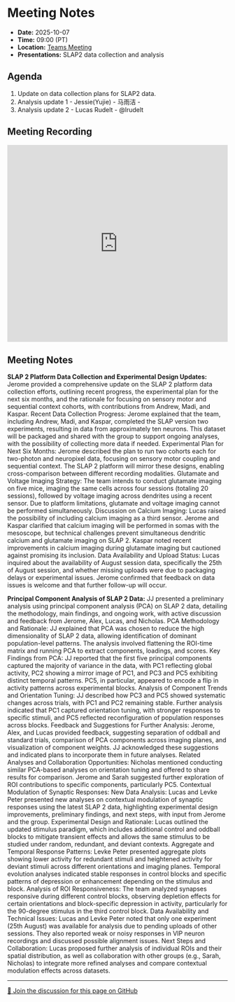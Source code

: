 # Meeting Notes
- **Date:** 2025-10-07
- **Time:** 09:00 (PT)
- **Location:** [Teams Meeting](https://teams.microsoft.com/l/meetup-join/19%3ameeting_Y2Q3MDViNGMtOTIwMC00ZjMzLTk3MjMtYWU3MDhiMzZjYmM1%40thread.v2/0?context=%7b%22Tid%22%3a%2232669cd6-737f-4b39-8bdd-d6951120d3fc%22%2c%22Oid%22%3a%229396d18b-b5cf-4bed-98a0-1cfb7dc82663%22%7d)
- **Presentations:** SLAP2 data collection and analysis

## Agenda

1. Update on data collection plans for SLAP2 data. 
2. Analysis update 1 - Jessie(Yujie) - 马雨洁 - 
3. Analysis update 2 - Lucas Rudelt - @lrudelt

## Meeting Recording

<iframe width="100%" height="450" src="https://www.youtube.com/embed/YuwyLhLqy3I" title="OpenScope Predictive Processing Weekly Meeting" frameborder="0" allow="accelerometer; autoplay; clipboard-write; encrypted-media; gyroscope; picture-in-picture; web-share" allowfullscreen></iframe>

## Meeting Notes ##

**SLAP 2 Platform Data Collection and Experimental Design Updates:** 
Jerome provided a comprehensive update on the SLAP 2 platform data collection efforts, outlining recent progress, the experimental plan for the next six months, and the rationale for focusing on sensory motor and sequential context cohorts, with contributions from Andrew, Madi, and Kaspar.
	Recent Data Collection Progress: Jerome explained that the team, including Andrew, Madi, and Kaspar, completed the SLAP version two experiments, resulting in data from approximately ten neurons. This dataset will be packaged and shared with the group to support ongoing analyses, with the possibility of collecting more data if needed.
	Experimental Plan for Next Six Months: Jerome described the plan to run two cohorts each for two-photon and neuropixel data, focusing on sensory motor coupling and sequential context. The SLAP 2 platform will mirror these designs, enabling cross-comparison between different recording modalities.
	Glutamate and Voltage Imaging Strategy: The team intends to conduct glutamate imaging on five mice, imaging the same cells across four sessions (totaling 20 sessions), followed by voltage imaging across dendrites using a recent sensor. Due to platform limitations, glutamate and voltage imaging cannot be performed simultaneously.
	Discussion on Calcium Imaging: Lucas raised the possibility of including calcium imaging as a third sensor. Jerome and Kaspar clarified that calcium imaging will be performed in somas with the mesoscope, but technical challenges prevent simultaneous dendritic calcium and glutamate imaging on SLAP 2. Kaspar noted recent improvements in calcium imaging during glutamate imaging but cautioned against promising its inclusion.
	Data Availability and Upload Status: Lucas inquired about the availability of August session data, specifically the 25th of August session, and whether missing uploads were due to packaging delays or experimental issues. Jerome confirmed that feedback on data issues is welcome and that further follow-up will occur.


**Principal Component Analysis of SLAP 2 Data:**
JJ presented a preliminary analysis using principal component analysis (PCA) on SLAP 2 data, detailing the methodology, main findings, and ongoing work, with active discussion and feedback from Jerome, Alex, Lucas, and Nicholas.
	PCA Methodology and Rationale: JJ explained that PCA was chosen to reduce the high dimensionality of SLAP 2 data, allowing identification of dominant population-level patterns. The analysis involved flattening the ROI-time matrix and running PCA to extract components, loadings, and scores.
	Key Findings from PCA: JJ reported that the first five principal components captured the majority of variance in the data, with PC1 reflecting global activity, PC2 showing a mirror image of PC1, and PC3 and PC5 exhibiting distinct temporal patterns. PC5, in particular, appeared to encode a flip in activity patterns across experimental blocks.
	Analysis of Component Trends and Orientation Tuning: JJ described how PC3 and PC5 showed systematic changes across trials, with PC1 and PC2 remaining stable. Further analysis indicated that PC1 captured orientation tuning, with stronger responses to specific stimuli, and PC5 reflected reconfiguration of population responses across blocks.
	Feedback and Suggestions for Further Analysis: Jerome, Alex, and Lucas provided feedback, suggesting separation of oddball and standard trials, comparison of PCA components across imaging planes, and visualization of component weights. JJ acknowledged these suggestions and indicated plans to incorporate them in future analyses.
	Related Analyses and Collaboration Opportunities: Nicholas mentioned conducting similar PCA-based analyses on orientation tuning and offered to share results for comparison. Jerome and Sarah suggested further exploration of ROI contributions to specific components, particularly PC5.
Contextual Modulation of Synaptic Responses: New Data Analysis: 
Lucas and Levke Peter presented new analyses on contextual modulation of synaptic responses using the latest SLAP 2 data, highlighting experimental design improvements, preliminary findings, and next steps, with input from Jerome and the group.
	Experimental Design and Rationale: Lucas outlined the updated stimulus paradigm, which includes additional control and oddball blocks to mitigate transient effects and allows the same stimulus to be studied under random, redundant, and deviant contexts.
	Aggregate and Temporal Response Patterns: Levke Peter presented aggregate plots showing lower activity for redundant stimuli and heightened activity for deviant stimuli across different orientations and imaging planes. Temporal evolution analyses indicated stable responses in control blocks and specific patterns of depression or enhancement depending on the stimulus and block.
	Analysis of ROI Responsiveness: The team analyzed synapses responsive during different control blocks, observing depletion effects for certain orientations and block-specific depression in activity, particularly for the 90-degree stimulus in the third control block.
	Data Availability and Technical Issues: Lucas and Levke Peter noted that only one experiment (25th August) was available for analysis due to pending uploads of other sessions. They also reported weak or noisy responses in VIP neuron recordings and discussed possible alignment issues.
	Next Steps and Collaboration: Lucas proposed further analysis of individual ROIs and their spatial distribution, as well as collaboration with other groups (e.g., Sarah, Nicholas) to integrate more refined analyses and compare contextual modulation effects across datasets.

<!-- DISCUSSION_LINK_START -->
<div class="discussion-link">
    <hr>
    <p>
        <a href="https://github.com/AllenNeuralDynamics/openscope-community-predictive-processing/discussions/116" target="_blank">
            💬 Join the discussion for this page on GitHub
        </a>
    </p>
</div>
<!-- DISCUSSION_LINK_END -->
